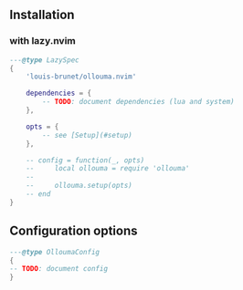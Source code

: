 ## Installation

### with lazy.nvim

```lua
---@type LazySpec
{
    'louis-brunet/ollouma.nvim'

    dependencies = {
        -- TODO: document dependencies (lua and system)
    },

    opts = {
        -- see [Setup](#setup)
    },

    -- config = function(_, opts)
    --     local ollouma = require 'ollouma'
    --
    --     ollouma.setup(opts)
    -- end
}
```

## Configuration options

```lua
---@type OlloumaConfig
{
-- TODO: document config
}
```

